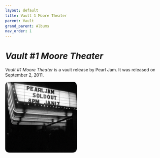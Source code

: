 ```yaml
---
layout: default
title: Vault 1 Moore Theater
parent: Vault
grand_parent: Albums
nav_order: 1
---
```


# *Vault #1 Moore Theater*

*Vault #1 Moore Theater* is a vault release by Pearl Jam. It was released on September 2, 2011.

<img src="/assets/album-images/vault/vault1-cover.png" alt="Vault #1 album cover" width="233" height="230"> 
